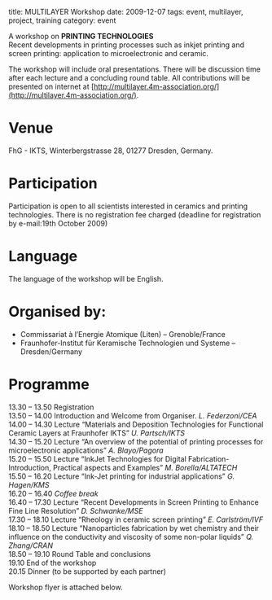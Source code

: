 title: MULTILAYER Workshop
date: 2009-12-07 
tags: event, multilayer, project, training
category: event

A workshop on  <b>PRINTING TECHNOLOGIES</b>  
Recent developments in printing processes such as inkjet printing and screen printing: application to microelectronic and ceramic.
<!--break-->
The workshop will include oral presentations. There will be discussion time after each lecture and a concluding round table. All contributions will be presented on internet at [http://multilayer.4m-association.org/](http://multilayer.4m-association.org/).  

# Venue  
FhG - IKTS, Winterbergstrasse 28, 01277 Dresden, Germany.

# Participation  
Participation is open to all scientists interested in ceramics and printing technologies. There is
no registration fee charged (deadline for registration by e-mail:19th October 2009)  

# Language  
The language of the workshop will be English.

# Organised by:  
* Commissariat à l’Energie Atomique (Liten) – Grenoble/France  
* Fraunhofer-Institut für Keramische Technologien und Systeme – Dresden/Germany

# Programme  
13.30 – 13.50 Registration  
13.50 – 14.00 Introduction and Welcome from Organiser. *L. Federzoni/CEA*  
14.00 – 14.30 Lecture “Materials and Deposition Technologies for Functional Ceramic Layers at Fraunhofer IKTS” *U. Partsch/IKTS*  
14.30 – 15.20 Lecture “An overview of the potential of printing processes for microelectronic applications” *A. Blayo/Pagora*  
15.20 – 15.50 Lecture “InkJet Technologies for Digital Fabrication- Introduction, Practical aspects and Examples” *M. Borella/ALTATECH*  
15.50 – 16.20 Lecture “Ink-Jet printing for industrial applications” *G. Hagen/KMS*  
16.20 – 16.40 *Coffee break*  
16.40 – 17.30 Lecture “Recent Developments in Screen Printing to Enhance Fine Line Resolution” *D. Schwanke/MSE*  
17.30 – 18.10 Lecture “Rheology in ceramic screen printing” *E. Carlström/IVF*  
18.10 – 18.50 Lecture “Nanoparticles fabrication by wet chemistry and their influence on the conductivity and viscosity of some non-polar liquids” *Q. Zhang/CRAN*  
18.50 – 19.10 Round Table and conclusions  
19.10 End of the workshop  
20.15 Dinner (to be supported by each partner)  
  
Workshop flyer is attached below.